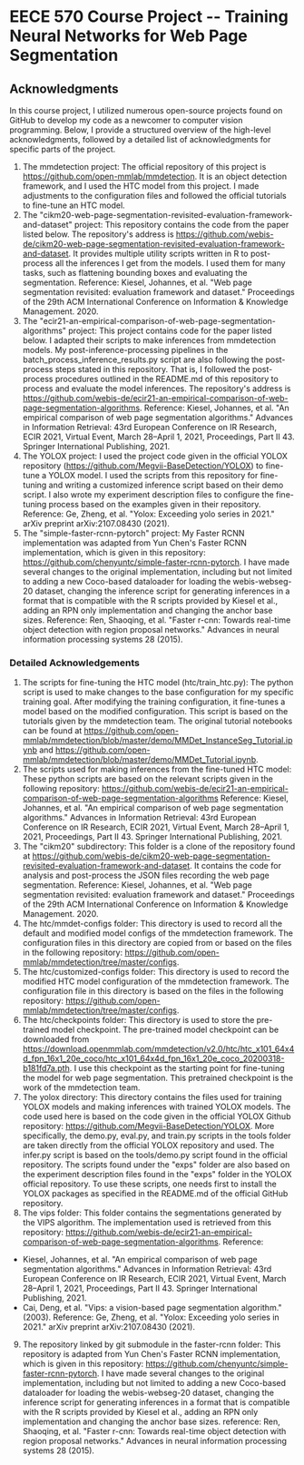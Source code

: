 # EECE 570 Course Project -- Training Neural Networks for Web Page Segmentation
## Acknowledgments
In this course project, I utilized numerous open-source projects found on GitHub to develop my code as a newcomer to computer vision programming. Below, I provide a structured overview of the high-level acknowledgments, followed by a detailed list of acknowledgments for specific parts of the project.

1. The mmdetection project: The official repository of this project is https://github.com/open-mmlab/mmdetection. It is an object detection framework, and I used the HTC model from this project. I made adjustments to the configuration files and followed the official tutorials to fine-tune an HTC model.
2. The "cikm20-web-page-segmentation-revisited-evaluation-framework-and-dataset" project: This repository contains the code from the paper listed below. The repository's address is https://github.com/webis-de/cikm20-web-page-segmentation-revisited-evaluation-framework-and-dataset. It provides multiple utility scripts written in R to post-process all the inferences I get from the models. I used them for many tasks, such as flattening bounding boxes and evaluating the segmentation. Reference: Kiesel, Johannes, et al. "Web page segmentation revisited: evaluation framework and dataset." Proceedings of the 29th ACM International Conference on Information & Knowledge Management. 2020.
3. The "ecir21-an-empirical-comparison-of-web-page-segmentation-algorithms" project: This project contains code for the paper listed below. I adapted their scripts to make inferences from mmdetection models. My post-inference-processing pipelines in the batch_process_inference_results.py script are also following the post-process steps stated in this repository. That is, I followed the post-process procedures outlined in the README.md of this repository to process and evaluate the model inferences. The repository's address is https://github.com/webis-de/ecir21-an-empirical-comparison-of-web-page-segmentation-algorithms. Reference: Kiesel, Johannes, et al. "An empirical comparison of web page segmentation algorithms." Advances in Information Retrieval: 43rd European Conference on IR Research, ECIR 2021, Virtual Event, March 28–April 1, 2021, Proceedings, Part II 43. Springer International Publishing, 2021.
4. The YOLOX project: I used the project code given in the official YOLOX repository (https://github.com/Megvii-BaseDetection/YOLOX) to fine-tune a YOLOX model. I used the scripts from this repository for fine-tuning and writing a customized inference script based on their demo script. I also wrote my experiment description files to configure the fine-tuning process based on the examples given in their repository. Reference: Ge, Zheng, et al. "Yolox: Exceeding yolo series in 2021." arXiv preprint arXiv:2107.08430 (2021).
5. The "simple-faster-rcnn-pytorch" project: My Faster RCNN implementation was adapted from Yun Chen's Faster RCNN implementation, which is given in this repository: https://github.com/chenyuntc/simple-faster-rcnn-pytorch. I have made several changes to the original implementation, including but not limited to adding a new Coco-based dataloader for loading the webis-webseg-20 dataset, changing the inference script for generating inferences in a format that is compatible with the R scripts provided by Kiesel et al., adding an RPN only implementation and changing the anchor base sizes. Reference: Ren, Shaoqing, et al. "Faster r-cnn: Towards real-time object detection with region proposal networks." Advances in neural information processing systems 28 (2015).
### Detailed Acknowledgements
1. The scripts for fine-tuning the HTC model (htc/train_htc.py): The python script is used to make changes to the base configuration for my specific training goal. After modifying the training configuration, it fine-tunes a model based on the modified configuration. This script is based on the tutorials given by the mmdetection team. The original tutorial notebooks can be found at https://github.com/open-mmlab/mmdetection/blob/master/demo/MMDet_InstanceSeg_Tutorial.ipynb and https://github.com/open-mmlab/mmdetection/blob/master/demo/MMDet_Tutorial.ipynb.
2. The scripts used for making inferences from the fine-tuned HTC model: These python scripts are based on the relevant scripts given in the following repository: https://github.com/webis-de/ecir21-an-empirical-comparison-of-web-page-segmentation-algorithms Reference: Kiesel, Johannes, et al. "An empirical comparison of web page segmentation algorithms." Advances in Information Retrieval: 43rd European Conference on IR Research, ECIR 2021, Virtual Event, March 28–April 1, 2021, Proceedings, Part II 43. Springer International Publishing, 2021.
3. The "cikm20" subdirectory: This folder is a clone of the repository found at https://github.com/webis-de/cikm20-web-page-segmentation-revisited-evaluation-framework-and-dataset. It contains the code for analysis and post-process the JSON files recording the web page segmentation. Reference: Kiesel, Johannes, et al. "Web page segmentation revisited: evaluation framework and dataset." Proceedings of the 29th ACM International Conference on Information & Knowledge Management. 2020.
4. The htc/mmdet-configs folder: This directory is used to record all the default and modified model configs of the mmdetection framework. The configuration files in this directory are copied from or based on the files in the following repository: https://github.com/open-mmlab/mmdetection/tree/master/configs.
5. The htc/customized-configs folder: This directory is used to record the modified HTC model configuration of the mmdetection framework. The configuration file in this directory is based on the files in the following repository: https://github.com/open-mmlab/mmdetection/tree/master/configs.
6. The htc/checkpoints folder: This directory is used to store the pre-trained model checkpoint. The pre-trained model checkpoint can be downloaded from https://download.openmmlab.com/mmdetection/v2.0/htc/htc_x101_64x4d_fpn_16x1_20e_coco/htc_x101_64x4d_fpn_16x1_20e_coco_20200318-b181fd7a.pth. I use this checkpoint as the starting point for fine-tuning the model for web page segmentation. This pretrained checkpoint is the work of the mmdetection team.
7. The yolox directory: This directory contains the files used for training YOLOX models and making inferences with trained YOLOX models. The code used here is based on the code given in the official YOLOX Github repository: https://github.com/Megvii-BaseDetection/YOLOX. More specifically, the demo.py, eval.py, and train.py scripts in the tools folder are taken directly from the official YOLOX repository and used. The infer.py script is based on the tools/demo.py script found in the official repository. The scripts found under the "exps" folder are also based on the experiment description files found in the "exps" folder in the YOLOX official repository. To use these scripts, one needs first to install the YOLOX packages as specified in the README.md of the official GitHub repository.
8. The vips folder: This folder contains the segmentations generated by the VIPS algorithm. The implementation used is retrieved from this repository: https://github.com/webis-de/ecir21-an-empirical-comparison-of-web-page-segmentation-algorithms. Reference:
* Kiesel, Johannes, et al. "An empirical comparison of web page segmentation algorithms." Advances in Information Retrieval: 43rd European Conference on IR Research, ECIR 2021, Virtual Event, March 28–April 1, 2021, Proceedings, Part II 43. Springer International Publishing, 2021.
* Cai, Deng, et al. "Vips: a vision-based page segmentation algorithm." (2003). Reference: Ge, Zheng, et al. "Yolox: Exceeding yolo series in 2021." arXiv preprint arXiv:2107.08430 (2021).
9. The repository linked by git submodule in the faster-rcnn folder: This repository is adapted from Yun Chen's Faster RCNN implementation, which is given in this repository: https://github.com/chenyuntc/simple-faster-rcnn-pytorch. I have made several changes to the original implementation, including but not limited to adding a new Coco-based dataloader for loading the webis-webseg-20 dataset, changing the inference script for generating inferences in a format that is compatible with the R scripts provided by Kiesel et al., adding an RPN only implementation and changing the anchor base sizes. reference: Ren, Shaoqing, et al. "Faster r-cnn: Towards real-time object detection with region proposal networks." Advances in neural information processing systems 28 (2015).
